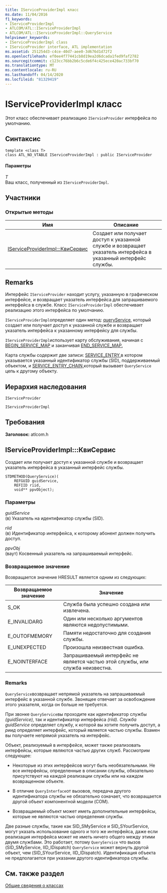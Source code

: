 ```yaml
---
title: IServiceProviderImpl класс
ms.date: 11/04/2016
f1_keywords:
- IServiceProviderImpl
- ATLCOM/ATL::IServiceProviderImpl
- ATLCOM/ATL::IServiceProviderImpl::QueryService
helpviewer_keywords:
- IServiceProviderImpl class
- IServiceProvider interface, ATL implementation
ms.assetid: 251254d3-c4ce-40d7-aee0-3d676d1d72f2
ms.openlocfilehash: ef0ee4f77441cb8d19ea2d6dcada1fed9faf2782
ms.sourcegitcommit: c123cc76bb2b6c5cde6f4c425ece420ac733bf70
ms.translationtype: MT
ms.contentlocale: ru-RU
ms.lasthandoff: 04/14/2020
ms.locfileid: "81329419"
---
```

# <a name="iserviceproviderimpl-class"></a>IServiceProviderImpl класс

Этот класс обеспечивает реализацию `IServiceProvider` интерфейса по умолчанию.

## <a name="syntax"></a>Синтаксис

```
template <class T>
class ATL_NO_VTABLE IServiceProviderImpl : public IServiceProvider
```

#### <a name="parameters"></a>Параметры

*T*<br/>
Ваш класс, полученный из `IServiceProviderImpl`.

## <a name="members"></a>Участники

### <a name="public-methods"></a>Открытые методы

|Имя|Описание|
|----------|-----------------|
|[IServiceProviderImpl:::КвиСервис](#queryservice)|Создает или получает доступ к указанной службе и возвращает указатель интерфейса в указанный интерфейс службы.|

## <a name="remarks"></a>Remarks

Интерфейс `IServiceProvider` находит услугу, указанную в графическом интерфейсе, и возвращает указатель интерфейса для запрашиваемого интерфейса в службе. Класс `IServiceProviderImpl` обеспечивает реализацию этого интерфейса по умолчанию.

`IServiceProviderImpl`определяет один метод: [queryService](#queryservice), который создает или получает доступ к указанной службе и возвращает указатель интерфейса к указанному интерфейсу для службы.

`IServiceProviderImpl`использует карту обслуживания, начиная с [BEGIN_SERVICE_MAP](service-map-macros.md#begin_service_map) и заканчивая [END_SERVICE_MAP.](service-map-macros.md#end_service_map)

Карта службы содержит две записи: [SERVICE_ENTRY,](service-map-macros.md#service_entry)в котором указывается указанный идентификатор службы (SID), поддерживаемый объектом, и [SERVICE_ENTRY_CHAIN,](service-map-macros.md#service_entry_chain)который вызывает `QueryService` цепь к другому объекту.

## <a name="inheritance-hierarchy"></a>Иерархия наследования

`IServiceProvider`

`IServiceProviderImpl`

## <a name="requirements"></a>Требования

**Заголовок:** atlcom.h

## <a name="iserviceproviderimplqueryservice"></a><a name="queryservice"></a>IServiceProviderImpl:::КвиСервис

Создает или получает доступ к указанной службе и возвращает указатель интерфейса в указанный интерфейс службы.

```
STDMETHOD(QueryService)(
    REFGUID guidService,
    REFIID riid,
    void** ppvObject);
```

### <a name="parameters"></a>Параметры

*guidService*<br/>
(в) Указатель на идентификатор службы (SID).

*riid*<br/>
(в) Идентификатор интерфейса, к которому абонент должен получить доступ.

*ppvObj*<br/>
(ваут) Косвенный указатель на запрашиваемый интерфейс.

### <a name="return-value"></a>Возвращаемое значение

Возвращается значение HRESULT является одним из следующих:

|Возвращаемое значение|Значение|
|------------------|-------------|
|S_OK|Служба была успешно создана или извлечена.|
|E_INVALIDARG|Один или несколько аргументов являются недопустимыми.|
|E_OUTOFMEMORY|Памяти недостаточно для создания службы.|
|E_UNEXPECTED|Произошла неизвестная ошибка.|
|E_NOINTERFACE|Запрашиваемый интерфейс не является частью этой службы, или служба неизвестна.|

### <a name="remarks"></a>Remarks

`QueryService`возвращает непрямой указатель на запрашиваемый интерфейс в указанной службе. Звонящее отвечает за освобождение этого указателя, когда он больше не требуется.

При звонке `QueryService`вы проходите как идентификатор службы *(guidService),* так и идентификатор интерфейса *(riid).* *Служба guidService* определяет службу, к которой вы хотите получить доступ, а *риид* определяет интерфейс, который является частью службы. Взамен вы получаете непрямой указатель на интерфейс.

Объект, реализуемый в интерфейсе, может также реализовать интерфейсы, которые являются частью других служб. Рассмотрим следующее:

- Некоторые из этих интерфейсов могут быть необязательными. Не все интерфейсы, определенные в описании службы, обязательно присутствуют на каждой реализации службы или на каждом возвращенном объекте.

- В отличие `QueryInterface`от вызовов, передача другого идентификатора службы не обязательно означает, что возвращается другой объект компонентной модели (COM).

- Возвращаемый объект может иметь дополнительные интерфейсы, которые не являются частью определения службы.

Две разные службы, такие как SID_SMyService и SID_SYourService, могут указать использование одного и того же интерфейса, даже если реализация интерфейса может не иметь ничего общего между этими двумя службами. Это работает, потому `QueryService` что вызов (SID_SMyService, IID_IDispatch) `QueryService` может вернуть другой объект, чем (SID_SYourService, IID_IDispatch). Идентификация объекта не предполагается при указании другого идентификатора службы.

## <a name="see-also"></a>См. также раздел

[Общие сведения о классах](../../atl/atl-class-overview.md)
